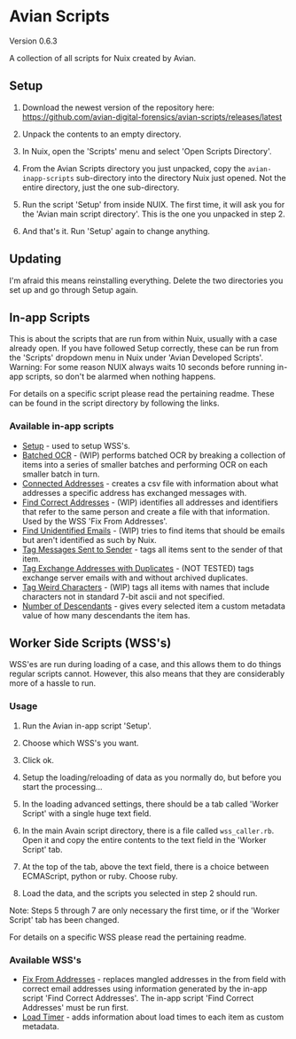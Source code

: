 # Avian Scripts
Version 0.6.3

A collection of all scripts for Nuix created by Avian.

## Setup
1. Download the newest version of the repository here:
https://github.com/avian-digital-forensics/avian-scripts/releases/latest

2. Unpack the contents to an empty directory.

3. In Nuix, open the 'Scripts' menu and select 'Open Scripts Directory'.

4. From the Avian Scripts directory you just unpacked, copy the `avian-inapp-scripts` sub-directory into the directory Nuix just opened.
Not the entire directory, just the one sub-directory.

5. Run the script 'Setup' from inside NUIX.
The first time, it will ask you for the 'Avian main script directory'. 
This is the one you unpacked in step 2.

6. And that's it.
Run 'Setup' again to change anything.

## Updating
I'm afraid this means reinstalling everything.
Delete the two directories you set up and go through Setup again.

## In-app Scripts
This is about the scripts that are run from within Nuix, usually with a case already open.
If you have followed Setup correctly, these can be run from the 'Scripts' dropdown menu in Nuix under 'Avian Developed Scripts'.
Warning: For some reason NUIX always waits 10 seconds before running in-app scripts, so don't be alarmed when nothing happens.

For details on a specific script please read the pertaining readme.
These can be found in the script directory by following the links.

### Available in-app scripts
* [Setup](https://github.com/avian-digital-forensics/avian-scripts/tree/master/avian-inapp-scripts/setup.nuixscript) - used to setup WSS's.
* [Batched OCR](https://github.com/avian-digital-forensics/avian-scripts/tree/master/avian-inapp-scripts/batched-ocr.nuixscript) - (WIP) performs batched OCR by breaking a collection of items into a series of smaller batches and performing OCR on each smaller batch in turn.
* [Connected Addresses](https://github.com/avian-digital-forensics/avian-scripts/tree/master/avian-inapp-scripts/connected-addresses.nuixscript) - creates a csv file with information about what addresses a specific address has exchanged messages with.
* [Find Correct Addresses](https://github.com/avian-digital-forensics/avian-scripts/tree/master/avian-inapp-scripts/find-correct-addresses.nuixscript) - (WIP) identifies all addresses and identifiers that refer to the same person and create a file with that information.
Used by the WSS 'Fix From Addresses'.
* [Find Unidentified Emails](https://github.com/avian-digital-forensics/avian-scripts/tree/master/avian-inapp-scripts/find-unidentified-emails.nuixscript) - (WIP) tries to find items that should be emails but aren't identified as such by Nuix.
* [Tag Messages Sent to Sender](https://github.com/avian-digital-forensics/avian-scripts/tree/master/avian-inapp-scripts/tag-messages-to-self.nuixscript) - tags all items sent to the sender of that item.
* [Tag Exchange Addresses with Duplicates](https://github.com/avian-digital-forensics/avian-scripts/tree/master/avian-inapp-scripts/tag-exchange-addresses-with-duplicates.nuixscript) - (NOT TESTED) tags exchange server emails with and without archived duplicates.
* [Tag Weird Characters](https://github.com/avian-digital-forensics/avian-scripts/tree/master/avian-inapp-scripts/tag-weird-characters.nuixscript) - (WIP) tags all items with names that include characters not in standard 7-bit ascii and not specified.
* [Number of Descendants](https://github.com/avian-digital-forensics/avian-scripts/tree/master/avian-inapp-scripts/number-of-descendants.nuixscript) - gives every selected item a custom metadata value of how many descendants the item has.

## Worker Side Scripts (WSS's)
WSS'es are run during loading of a case, and this allows them to do things regular scripts cannot.
However, this also means that they are considerably more of a hassle to run.

### Usage
1. Run the Avian in-app script 'Setup'.

2. Choose which WSS's you want.

3. Click ok.

4. Setup the loading/reloading of data as you normally do, but before you start the processing...

5. In the loading advanced settings, there should be a tab called 'Worker Script' with a single huge text field.

6. In the main Avain script directory, there is a file called `wss_caller.rb`.
Open it and copy the entire contents to the text field in the 'Worker Script' tab.

7. At the top of the tab, above the text field, there is a choice between ECMAScript, python or ruby.
Choose ruby.

8. Load the data, and the scripts you selected in step 2 should run.

Note: Steps 5 through 7 are only necessary the first time, or if the 'Worker Script' tab has been changed.

For details on a specific WSS please read the pertaining readme.

### Available WSS's
* [Fix From Addresses](https://github.com/avian-digital-forensics/avian-scripts/tree/master/wss/fix-from-addresses) - replaces mangled addresses in the from field with correct email addresses using information generated by the in-app script 'Find Correct Addresses'.
The in-app script 'Find Correct Addresses' must be run first.
* [Load Timer](https://github.com/avian-digital-forensics/avian-scripts/tree/master/wss/load-timer) - adds information about load times to each item as custom metadata.
